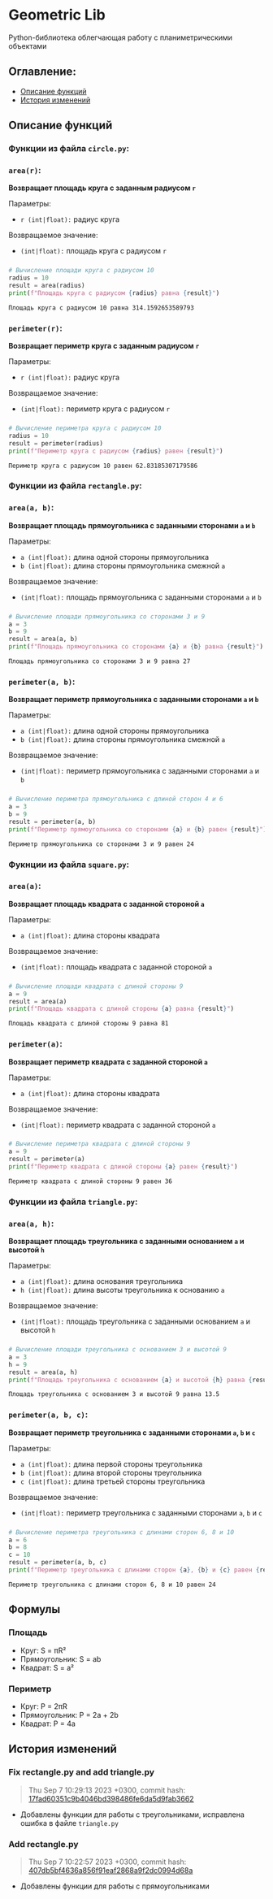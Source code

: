 # Geometric Lib

Python-библиотека облегчающая работу с планиметрическими объектами

## Оглавление:

- [Описание функций](#описание-функций)
- [История изменений](#история-изменений)

## Описание функций

### Функции из файла `circle.py`:

### `area(r)`:

**Возвращает площадь круга с заданным радиусом `r`**

Параметры:
- `r (int|float):` радиус круга

Возвращаемое значение:
- `(int|float):` площадь круга с радиусом `r`

###

```python
# Вычисление площади круга с радиусом 10
radius = 10
result = area(radius)
print(f"Площадь круга с радиусом {radius} равна {result}")
```

```
Площадь круга с радиусом 10 равна 314.1592653589793
```

### `perimeter(r)`:

**Возвращает периметр круга с заданным радиусом `r`**

Параметры:
- `r (int|float):` радиус круга

Возвращаемое значение:
- `(int|float):` периметр круга с радиусом `r`

###

```python
# Вычисление периметра круга с радиусом 10
radius = 10
result = perimeter(radius)
print(f"Периметр круга с радиусом {radius} равен {result}")
```

```
Периметр круга с радиусом 10 равен 62.83185307179586
```

### Функции из файла `rectangle.py`:

### `area(a, b)`:

**Возвращает площадь прямоугольника с заданными сторонами `a` и `b`**

Параметры:
- `a (int|float):` длина одной стороны прямоугольника
- `b (int|float):` длина стороны прямоугольника смежной `a`

Возвращаемое значение:
- `(int|float):` площадь прямоугольника с заданными сторонами `a` и `b`

###

```python
# Вычисление площади прямоугольника со сторонами 3 и 9
a = 3
b = 9
result = area(a, b)
print(f"Площадь прямоугольника со сторонами {a} и {b} равна {result}")
```

```
Площадь прямоугольника со сторонами 3 и 9 равна 27
```

### `perimeter(a, b)`:

**Возвращает периметр прямоугольника с заданными сторонами `a` и `b`**

Параметры:
- `a (int|float):` длина одной стороны прямоугольника
- `b (int|float):` длина стороны прямоугольника смежной `a`

Возвращаемое значение:
- `(int|float):` периметр прямоугольника с заданными сторонами `a` и `b`

###

```python
# Вычисление периметра прямоугольника с длиной сторон 4 и 6
a = 3
b = 9
result = perimeter(a, b)
print(f"Периметр прямоугольника со сторонами {a} и {b} равен {result}")
```

```
Периметр прямоугольника со сторонами 3 и 9 равен 24
```

### Фукнции из файла `square.py`:

### `area(a)`:

**Возвращает площадь квадрата с заданной стороной `a`**

Параметры:
- `a (int|float):` длина стороны квадрата

Возвращаемое значение:
- `(int|float):` площадь квадрата с заданной стороной `a`

###

```python
# Вычисление площади квадрата с длиной стороны 9
a = 9
result = area(a)
print(f"Площадь квадрата с длиной стороны {a} равна {result}")
```

```
Площадь квадрата с длиной стороны 9 равна 81
```

### `perimeter(a)`:

**Возвращает периметр квадрата с заданной стороной `a`**

Параметры:
- `a (int|float):` длина стороны квадрата

Возвращаемое значение:
- `(int|float):` периметр квадрата с заданной стороной `a`

###


```python
# Вычисление периметра квадрата с длиной стороны 9
a = 9
result = perimeter(a)
print(f"Периметр квадрата с длиной стороны {a} равен {result}")
```

```
Периметр квадрата с длиной стороны 9 равен 36
```

### Функции из файла `triangle.py`:

### `area(a, h)`:

**Возвращает площадь треугольника с заданными основанием `a` и высотой `h`**

Параметры:
- `a (int|float):` длина основания треугольника
- `h (int|float):` длина высоты треугольника к основанию `a`

Возвращаемое значение:
- `(int|float):` площадь треугольника с заданными основанием `a` и высотой `h`

###

```python
# Вычисление площади треугольника с основанием 3 и высотой 9
a = 3
h = 9
result = area(a, h)
print(f"Площадь треугольника с основанием {a} и высотой {h} равна {result}")
```

```
Площадь треугольника с основанием 3 и высотой 9 равна 13.5
```

### `perimeter(a, b, c)`:

**Возвращает периметр треугольника с заданными сторонами `a`, `b` и `c`**

Параметры:
- `a (int|float):` длина первой стороны треугольника
- `b (int|float):` длина второй стороны треугольника
- `c (int|float):` длина третьей стороны треугольника

Возвращаемое значение:
- `(int|float):` периметр треугольника с заданными сторонами `a`, `b` и `c`

###

```python
# Вычисление периметра треугольника с длинами сторон 6, 8 и 10
a = 6
b = 8
c = 10
result = perimeter(a, b, c)
print(f"Периметр треугольника с длинами сторон {a}, {b} и {c} равен {result}")
```

```
Периметр треугольника с длинами сторон 6, 8 и 10 равен 24
```

## Формулы
### Площадь
- Круг: S = πR²
- Прямоугольник: S = ab
- Квадрат: S = a²

### Периметр
- Круг: P = 2πR
- Прямоугольник: P = 2a + 2b
- Квадрат: P = 4a

## История изменений

### Fix rectangle.py and add triangle.py

> Thu Sep 7 10:29:13 2023 +0300, commit hash:
[17fad60351c9b4046bd398486fe6da5d9fab3662](https://github.com/hashlag/geometric_lib/commit/17fad60351c9b4046bd398486fe6da5d9fab3662)

- Добавлены функции для работы с треугольниками, исправлена ошибка в файле `triangle.py`

### Add rectangle.py

> Thu Sep 7 10:22:57 2023 +0300, commit hash:
[407db5bf4636a856f91eaf2868a9f2dc0994d68a](https://github.com/hashlag/geometric_lib/commit/407db5bf4636a856f91eaf2868a9f2dc0994d68a)

- Добавлены функции для работы с прямоугольниками
